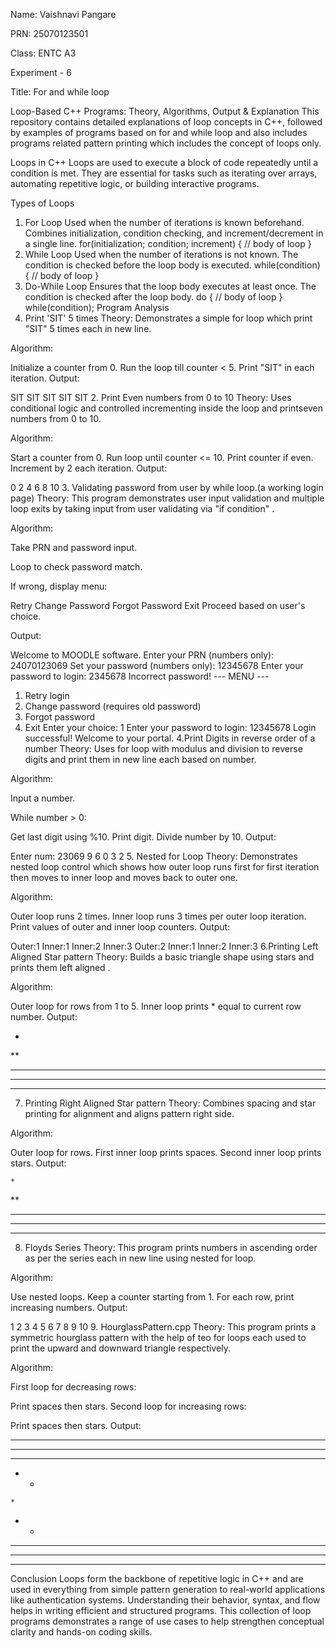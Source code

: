Name: Vaishnavi Pangare



















PRN: 25070123501













Class: ENTC A3












Experiment - 6













Title: For and while loop

Loop-Based C++ Programs: Theory, Algorithms, Output & Explanation
This repository contains detailed explanations of loop concepts in C++, followed by examples of programs based on for and while loop and also includes programs related pattern printing which includes the concept of loops only.

Loops in C++
Loops are used to execute a block of code repeatedly until a condition is met. They are essential for tasks such as iterating over arrays, automating repetitive logic, or building interactive programs.

Types of Loops
1. For Loop
Used when the number of iterations is known beforehand.
Combines initialization, condition checking, and increment/decrement in a single line.
for(initialization; condition; increment) {
    // body of loop
}
2. While Loop
Used when the number of iterations is not known.
The condition is checked before the loop body is executed.
while(condition) {
    // body of loop
}
3. Do-While Loop
Ensures that the loop body executes at least once.
The condition is checked after the loop body.
do {
    // body of loop
} while(condition);
Program Analysis
1. Print 'SIT' 5 times
Theory: Demonstrates a simple for loop which print "SIT" 5 times each in new line.

Algorithm:

Initialize a counter from 0.
Run the loop till counter < 5.
Print "SIT" in each iteration.
Output:

SIT
SIT
SIT
SIT
SIT
2. Print Even numbers from 0 to 10
Theory: Uses conditional logic and controlled incrementing inside the loop and printseven numbers from 0 to 10.

Algorithm:

Start a counter from 0.
Run loop until counter <= 10.
Print counter if even.
Increment by 2 each iteration.
Output:

0
2
4
6
8
10
3. Validating password from user by while loop.(a working login page)
Theory: This program demonstrates user input validation and multiple loop exits by taking input from user validating via "if condition" .

Algorithm:

Take PRN and password input.

Loop to check password match.

If wrong, display menu:

Retry
Change Password
Forgot Password
Exit
Proceed based on user's choice.

Output:

Welcome to MOODLE software.
Enter your PRN (numbers only): 24070123069
Set your password (numbers only): 12345678
Enter your password to login: 2345678
Incorrect password!
--- MENU ---
1. Retry login
2. Change password (requires old password)
3. Forgot password
4. Exit
Enter your choice: 1
Enter your password to login: 12345678
Login successful! Welcome to your portal.
4.Print Digits in reverse order of a number
Theory: Uses for loop with modulus and division to reverse digits and print them in new line each based on number.

Algorithm:

Input a number.

While number > 0:

Get last digit using %10.
Print digit.
Divide number by 10.
Output:

Enter num:
23069
9
6
0
3
2
5. Nested for Loop
Theory: Demonstrates nested loop control which shows how outer loop runs first for first iteration then moves to inner loop and moves back to outer one.

Algorithm:

Outer loop runs 2 times.
Inner loop runs 3 times per outer loop iteration.
Print values of outer and inner loop counters.
Output:

Outer:1
Inner:1
Inner:2
Inner:3
Outer:2
Inner:1
Inner:2
Inner:3
6.Printing Left Aligned Star pattern
Theory: Builds a basic triangle shape using stars and prints them left aligned .













Algorithm:

Outer loop for rows from 1 to 5.
Inner loop prints * equal to current row number.
Output:

*
**
***
****
*****
7. Printing Right Aligned Star pattern
Theory: Combines spacing and star printing for alignment and aligns pattern right side.

Algorithm:

Outer loop for rows.
First inner loop prints spaces.
Second inner loop prints stars.
Output:

    *
   **
  ***
 ****
*****
8. Floyds Series
Theory: This program prints numbers in ascending order as per the series each in new line using nested for loop.

Algorithm:

Use nested loops.
Keep a counter starting from 1.
For each row, print increasing numbers.
Output:

1
2 3
4 5 6
7 8 9 10
9. HourglassPattern.cpp
Theory: This program prints a symmetric hourglass pattern with the help of teo for loops each used to print the upward and downward triangle respectively.

Algorithm:

First loop for decreasing rows:

Print spaces then stars.
Second loop for increasing rows:

Print spaces then stars.
Output:

* * * * *
 * * * *
  * * *
   * *
    *
   * *
  * * *
 * * * *
* * * * *





Conclusion
Loops form the backbone of repetitive logic in C++ and are used in everything from simple pattern generation to real-world applications like authentication systems. Understanding their behavior, syntax, and flow helps in writing efficient and structured programs. This collection of loop programs demonstrates a range of use cases to help strengthen conceptual clarity and hands-on coding skills.
